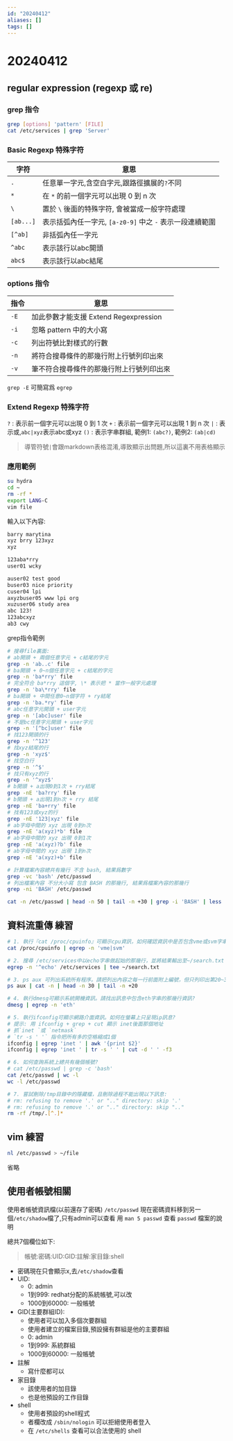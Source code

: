 ```yaml
---
id: "20240412"
aliases: []
tags: []
---
```


# 20240412

## regular expression (regexp 或 re)

### grep 指令

```sh
grep [options] 'pattern' [FILE]
cat /etc/services | grep 'Server'
```

### Basic Regexp 特殊字符

| 字符      | 意思                                                     |
| --------- | -------------------------------------------------------- |
| `.`       | 任意單一字元,含空白字元,跟路徑擴展的`?`不同              |
| `*`       | 在 `*` 的前一個字元可以出現 0 到 n 次                    |
| `\`       | 置於 `\` 後面的特殊字符, 會被當成一般字符處理            |
| `[ab...]` | 表示括弧內任一字元, `[a-z0-9]` 中之 `-` 表示一段連續範圍 |
| `[^ab]`   | 非括弧內任一字元                                         |
| `^abc`    | 表示該行以abc開頭                                        |
| `abc$`    | 表示該行以abc結尾                                        |

### options 指令

| 指令 | 意思                                     |
| ---- | ---------------------------------------- |
| `-E` | 加此參數才能支援 Extend Regexpression    |
| `-i` | 忽略 pattern 中的大小寫                  |
| `-c` | 列出符號比對樣式的行數                   |
| `-n` | 將符合搜尋條件的那幾行附上行號列印出來   |
| `-v` | 筆不符合搜尋條件的那幾行附上行號列印出來 |

`grep -E` 可簡寫爲 `egrep`

### Extend Regexp 特殊字符

`?` : 表示前一個字元可以出現 0 到 1 次
`+` : 表示前一個字元可以出現 1 到 n 次
`|` : 表示或,`abc|xyz`表示abc或xyz
`()` : 表示字串群組, 範例1: `(abc?)`, 範例2: `(ab|cd)`

> 導管符號`|`會跟markdown表格混淆,導致顯示出問題,所以這裏不用表格顯示

### 應用範例

```sh
su hydra
cd ~
rm -rf *
export LANG-C
vim file
```

輸入以下內容:

```txt
barry marytina
xyz brry 123xyz
xyz

123aba*rry
user01 wcky

auser02 test good
buser03 nice priority
cuser04 lpi
axyzbuser05 www lpi org
xuzuser06 study area
abc 123!
123abcxyz
ab3 cwy
```

grep指令範例

```sh
# 搜尋file裏面:
# ab開頭 + 兩個任意字元 + c結尾的字元
grep -n 'ab..c' file
# ba開頭 + 0~n個任意字元 + c結尾的字元
grep -n 'ba*rry' file
# 完全符合 ba*rry 這個字, \* 表示把 * 當作一般字元處理
grep -n 'ba\*rry' file
# ba開頭 + 中間任意0~n個字符 + ry結尾
grep -n 'ba.*ry' file
# abc任意字元開頭 + user字元
grep -n '[abc]user' file
# 不是bc任意字元開頭 + user字元
grep -n '[^bc]user' file
# 找123開頭的行
grep -n '^123'
# 找xyz結尾的行
grep -n 'xyz$'
# 找空白行
grep -n '^$'
# 找只有xyz的行
grep -n '^xyz$'
# b開頭 + a出現0到1次 + rry結尾
grep -nE 'ba?rry' file
# b開頭 + a出現1到n次 + rry 結尾
grep -nE 'ba+rry' file
# 找有123或xyz的行
grep -nE '123|xyz' file
# ab字母中間的 xyz 出現 0到n次
grep -nE 'a(xyz)*b' file
# ab字母中間的 xyz 出現 0到1次
grep -nE 'a(xyz)?b' file
# ab字母中間的 xyz 出現 1到n次
grep -nE 'a(xyz)+b' file

# 計算檔案內容總共有幾行 不含 bash, 結果爲數字
grep -vc 'bash' /etc/passwd
# 列出檔案內容 不分大小寫 包含 BASH 的那幾行, 結果爲檔案內容的那幾行
grep -ni 'BASH' /etc/passwd

cat -n /etc/passwd | head -n 50 | tail -n +30 | grep -i 'BASH' | less
```

## 資料流重傳 練習

```sh
# 1. 執行『cat /proc/cpuinfo』可顯示cpu資訊，如何確認資訊中是否包含vme或svm字串
cat /proc/cpuinfo | egrep -n 'vme|svm'

# 2. 搜尋 /etc/services中以echo字串做起始的那幾行，並將結果輸出至~/search.txt
egrep -n '^echo' /etc/services | tee ~/search.txt

# 3. ps aux 可列出系統所有程序。請把列出內容之每一行前面附上編號，但只列印出第20~30行
ps aux | cat -n | head -n 30 | tail -n +20

# 4. 執行dmesg可顯示系統開機資訊。請找出訊息中包含eth字串的那幾行資訊?
dmesg | egrep -n 'eth'

# 5. 執行ifconfig可顯示網路介面資訊。如何在螢幕上只呈現ip訊息?
# 提示: 用 ifconfig + grep + cut 顯示 inet後面那個地址
# 抓`inet `或 `netmask`
# `tr -s ' '` 指令把所有多的空格縮成1個
ifconfig | egrep 'inet ' | awk '{print $2}'
ifconfig | egrep 'inet ' | tr -s ' ' | cut -d ' ' -f3

# 6. 如何查詢系統上總共有幾個帳號?
# cat /etc/passwd | grep -c 'bash'
cat /etc/passwd | wc -l
wc -l /etc/passwd

# 7. 嘗試刪除/tmp目錄中的隱藏檔，且刪除過程不能出現以下訊息:
# rm: refusing to remove '.' or ".." directory: skip '.'
# rm: refusing to remove '.' or ".." directory: skip ".."
rm -rf /tmp/.[^.]*
```

## vim 練習

```sh
nl /etc/passwd > ~/file
```

省略

## 使用者帳號相關

使用者帳號資訊檔(以前還存了密碼)
`/etc/passwd`
現在密碼資料移到另一個`/etc/shadow`檔了,只有admin可以查看
用 `man 5 passwd` 查看 `passwd` 檔案的說明

總共7個欄位如下:

> 帳號:密碼:UID:GID:註解:家目錄:shell

-   密碼現在只會顯示x,去`/etc/shadow`查看
-   UID:
    -   0: admin
    -   1到999: redhat分配的系統帳號,可以改
    -   1000到60000: 一般帳號
-   GID(主要群組ID):
    -   使用者可以加入多個次要群組
    -   使用者建立的檔案目錄,預設擁有群組是他的主要群組
    -   0: admin
    -   1到999: 系統群組
    -   1000到60000: 一般帳號
-   註解
    -   寫什麼都可以
-   家目錄
    -   該使用者的加目錄
    -   也是他預設的工作目錄
-   shell
    -   使用者預設的shell程式
    -   者欄改成 `/sbin/nologin` 可以拒絕使用者登入
    -   在 `/etc/shells` 查看可以合法使用的 shell
